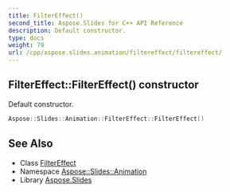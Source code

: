 ```yaml
---
title: FilterEffect()
second_title: Aspose.Slides for C++ API Reference
description: Default constructor.
type: docs
weight: 79
url: /cpp/aspose.slides.animation/filtereffect/filtereffect/
---
```

## FilterEffect::FilterEffect() constructor


Default constructor.

```cpp
Aspose::Slides::Animation::FilterEffect::FilterEffect()
```

## See Also

* Class [FilterEffect](./)
* Namespace [Aspose::Slides::Animation](../)
* Library [Aspose.Slides](../../)